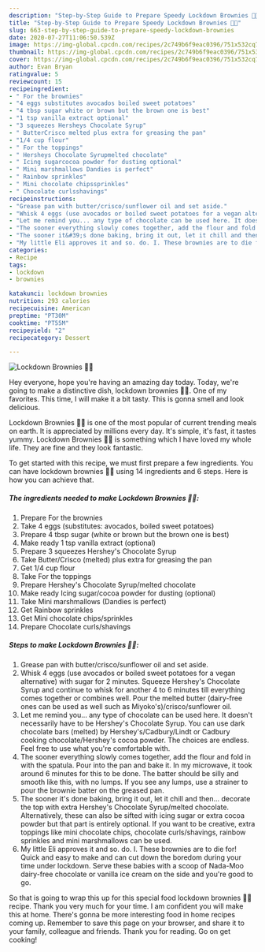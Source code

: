 ```yaml
---
description: "Step-by-Step Guide to Prepare Speedy Lockdown Brownies 🖤🍫"
title: "Step-by-Step Guide to Prepare Speedy Lockdown Brownies 🖤🍫"
slug: 663-step-by-step-guide-to-prepare-speedy-lockdown-brownies
date: 2020-07-27T11:06:50.539Z
image: https://img-global.cpcdn.com/recipes/2c749b6f9eac0396/751x532cq70/lockdown-brownies-🖤🍫-recipe-main-photo.jpg
thumbnail: https://img-global.cpcdn.com/recipes/2c749b6f9eac0396/751x532cq70/lockdown-brownies-🖤🍫-recipe-main-photo.jpg
cover: https://img-global.cpcdn.com/recipes/2c749b6f9eac0396/751x532cq70/lockdown-brownies-🖤🍫-recipe-main-photo.jpg
author: Evan Bryan
ratingvalue: 5
reviewcount: 15
recipeingredient:
- " For the brownies"
- "4 eggs substitutes avocados boiled sweet potatoes"
- "4 tbsp sugar white or brown but the brown one is best"
- "1 tsp vanilla extract optional"
- "3 squeezes Hersheys Chocolate Syrup"
- " ButterCrisco melted plus extra for greasing the pan"
- "1/4 cup flour"
- " For the toppings"
- " Hersheys Chocolate Syrupmelted chocolate"
- " Icing sugarcocoa powder for dusting optional"
- " Mini marshmallows Dandies is perfect"
- " Rainbow sprinkles"
- " Mini chocolate chipssprinkles"
- " Chocolate curlsshavings"
recipeinstructions:
- "Grease pan with butter/crisco/sunflower oil and set aside."
- "Whisk 4 eggs (use avocados or boiled sweet potatoes for a vegan alternative) with sugar for 2 minutes. Squeeze Hershey&#39;s Chocolate Syrup and continue to whisk for another 4 to 6 minutes till everything comes together or combines well. Pour the melted butter (dairy-free ones can be used as well such as Miyoko&#39;s)/crisco/sunflower oil."
- "Let me remind you... any type of chocolate can be used here. It doesn&#39;t necessarily have to be Hershey&#39;s Chocolate Syrup. You can use dark chocolate bars (melted) by Hershey&#39;s/Cadbury/Lindt or Cadbury cooking chocolate/Hershey&#39;s cocoa powder. The choices are endless. Feel free to use what you&#39;re comfortable with."
- "The sooner everything slowly comes together, add the flour and fold in with the spatula. Pour into the pan and bake it. In my microwave, it took around 6 minutes for this to be done. The batter should be silly and smooth like this, with no lumps. If you see any lumps, use a strainer to pour the brownie batter on the greased pan."
- "The sooner it&#39;s done baking, bring it out, let it chill and then... decorate the top with extra Hershey&#39;s Chocolate Syrup/melted chocolate. Alternatively, these can also be sifted with icing sugar or extra cocoa powder but that part is entirely optional. If you want to be creative, extra toppings like mini chocolate chips, chocolate curls/shavings, rainbow sprinkles and mini marshmallows can be used."
- "My little Eli approves it and so. do. I. These brownies are to die for! Quick and easy to make and can cut down the boredom during your time under lockdown. Serve these babies with a scoop of Nada-Moo dairy-free chocolate or vanilla ice cream on the side and you&#39;re good to go."
categories:
- Recipe
tags:
- lockdown
- brownies

katakunci: lockdown brownies 
nutrition: 293 calories
recipecuisine: American
preptime: "PT30M"
cooktime: "PT55M"
recipeyield: "2"
recipecategory: Dessert

---
```



![Lockdown Brownies 🖤🍫](https://img-global.cpcdn.com/recipes/2c749b6f9eac0396/751x532cq70/lockdown-brownies-🖤🍫-recipe-main-photo.jpg)

Hey everyone, hope you're having an amazing day today. Today, we're going to make a distinctive dish, lockdown brownies 🖤🍫. One of my favorites. This time, I will make it a bit tasty. This is gonna smell and look delicious.

Lockdown Brownies 🖤🍫 is one of the most popular of current trending meals on earth. It is appreciated by millions every day. It's simple, it's fast, it tastes yummy. Lockdown Brownies 🖤🍫 is something which I have loved my whole life. They are fine and they look fantastic.




To get started with this recipe, we must first prepare a few ingredients. You can have lockdown brownies 🖤🍫 using 14 ingredients and 6 steps. Here is how you can achieve that.

<!--inarticleads1-->

##### The ingredients needed to make Lockdown Brownies 🖤🍫:

1. Prepare  For the brownies
1. Take 4 eggs (substitutes: avocados, boiled sweet potatoes)
1. Prepare 4 tbsp sugar (white or brown but the brown one is best)
1. Make ready 1 tsp vanilla extract (optional)
1. Prepare 3 squeezes Hershey&#39;s Chocolate Syrup
1. Take  Butter/Crisco (melted) plus extra for greasing the pan
1. Get 1/4 cup flour
1. Take  For the toppings
1. Prepare  Hershey&#39;s Chocolate Syrup/melted chocolate
1. Make ready  Icing sugar/cocoa powder for dusting (optional)
1. Take  Mini marshmallows (Dandies is perfect)
1. Get  Rainbow sprinkles
1. Get  Mini chocolate chips/sprinkles
1. Prepare  Chocolate curls/shavings




<!--inarticleads2-->

##### Steps to make Lockdown Brownies 🖤🍫:

1. Grease pan with butter/crisco/sunflower oil and set aside.
1. Whisk 4 eggs (use avocados or boiled sweet potatoes for a vegan alternative) with sugar for 2 minutes. Squeeze Hershey&#39;s Chocolate Syrup and continue to whisk for another 4 to 6 minutes till everything comes together or combines well. Pour the melted butter (dairy-free ones can be used as well such as Miyoko&#39;s)/crisco/sunflower oil.
1. Let me remind you... any type of chocolate can be used here. It doesn&#39;t necessarily have to be Hershey&#39;s Chocolate Syrup. You can use dark chocolate bars (melted) by Hershey&#39;s/Cadbury/Lindt or Cadbury cooking chocolate/Hershey&#39;s cocoa powder. The choices are endless. Feel free to use what you&#39;re comfortable with.
1. The sooner everything slowly comes together, add the flour and fold in with the spatula. Pour into the pan and bake it. In my microwave, it took around 6 minutes for this to be done. The batter should be silly and smooth like this, with no lumps. If you see any lumps, use a strainer to pour the brownie batter on the greased pan.
1. The sooner it&#39;s done baking, bring it out, let it chill and then... decorate the top with extra Hershey&#39;s Chocolate Syrup/melted chocolate. Alternatively, these can also be sifted with icing sugar or extra cocoa powder but that part is entirely optional. If you want to be creative, extra toppings like mini chocolate chips, chocolate curls/shavings, rainbow sprinkles and mini marshmallows can be used.
1. My little Eli approves it and so. do. I. These brownies are to die for! Quick and easy to make and can cut down the boredom during your time under lockdown. Serve these babies with a scoop of Nada-Moo dairy-free chocolate or vanilla ice cream on the side and you&#39;re good to go.




So that is going to wrap this up for this special food lockdown brownies 🖤🍫 recipe. Thank you very much for your time. I am confident you will make this at home. There's gonna be more interesting food in home recipes coming up. Remember to save this page on your browser, and share it to your family, colleague and friends. Thank you for reading. Go on get cooking!
